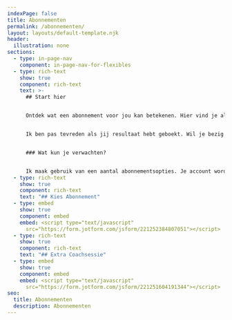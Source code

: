 ```yaml
---
indexPage: false
title: Abonnementen
permalink: /abonnementen/
layout: layouts/default-template.njk
header:
  illustration: none
sections:
  - type: in-page-nav
    component: in-page-nav-for-flexibles
  - type: rich-text
    show: true
    component: rich-text
    text: >-
      ## Start hier


      Ontdek wat een abonnement voor jou kan betekenen. Hier vind je alle informatie die je nodig hebt. Je kan altijd terugkeren naar deze pagina.


      Ik ben pas tevreden als jij resultaat hebt geboekt. Wil je bezig blijven met je vitaliteit? Dat kan met vitaliteitsabonnementen. Laagdrempelig, maar effectief. Zo kan je zelfstandig verder met alles wat we hebben behandeld.


      ### Wat kun je verwachten?


      Ik maak gebruik van een aantal abonnementsopties. Je account wordt dan bevroren, waardoor je op een passieve manier toegang blijft houden tot alle informatie in je account. Zo kan je video's blijven bekijken óf technieken opnieuw doorlopen. Je kan alleen niet aan nieuwe modules of technieken beginnen. In het kort, je account blijft precies zoals het nu is. Afhankelijk van je abonnement kan je coachsessies inplannen, maar je kan natuurlijk ook altijd extra coachsessie boeken als je daar behoefte aan hebt.
  - type: rich-text
    show: true
    component: rich-text
    text: "## Kies Abonnement"
  - type: embed
    show: true
    component: embed
    embed: <script type="text/javascript"
      src="https://form.jotform.com/jsform/221252384807051"></script>
  - type: rich-text
    show: true
    component: rich-text
    text: "## Extra Coachsessie"
  - type: embed
    show: true
    component: embed
    embed: <script type="text/javascript"
      src="https://form.jotform.com/jsform/221251604191344"></script>
seo:
  title: Abonnementen
  description: Abonnementen
---
```

